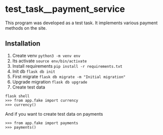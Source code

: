 # test_task__payment_service
This program was developed as a test task. It implements various payment methods on the site.
## Installation
1. Create venv `python3 -m venv env`
2. Its activate `source env/bin/activate`
3. Install requirements `pip install -r requirements.txt`
4. Init db `flask db init`
5. First migrate `flask db migrate -m "Initial migration"`
6. Upgrade migration `flask db upgrade`
7. Create test data
```
flask shell
>>> from app.fake import currency
>>> currency()
```
And if you want to create test data on payments
```
>>> from app.fake import payments
>>> payments()
```
